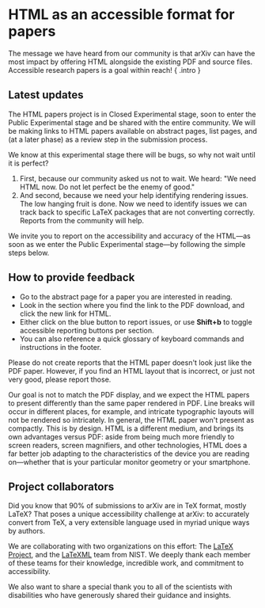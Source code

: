 # HTML as an accessible format for papers

The message we have heard from our community is that arXiv can have the most impact by offering HTML alongside the existing PDF and source files. Accessible research papers is a goal within reach!
{ .intro }

## Latest updates
The HTML papers project is in Closed Experimental stage, soon to enter the Public Experimental stage and be shared with the entire community. We will be making links to HTML papers available on abstract pages, list pages, and (at a later phase) as a review step in the submission process.

We know at this experimental stage there will be bugs, so why not wait until it is perfect?

1. First, because our community asked us not to wait. We heard: "We need HTML now. Do not let perfect be the enemy of good."
2. And second, because we need your help identifying rendering issues. The low hanging fruit is done. Now we need to identify issues we can track back to specific LaTeX packages that are not converting correctly. Reports from the community will help.

We invite you to report on the accessibility and accuracy of the HTML—as soon as we enter the Public Experimental stage—by following the simple steps below.

## How to provide feedback

- Go to the abstract page for a paper you are interested in reading.
- Look in the section where you find the link to the PDF download, and click the new link for HTML.
- Either click on the blue button to report issues, or use **Shift+b** to toggle accessible reporting buttons per section.
- You can also reference a quick glossary of keyboard commands and instructions in the footer.

Please do not create reports that the HTML paper doesn't look just like the PDF paper. However, if you find an HTML layout that is incorrect, or just not very good, please report those.

Our goal is not to match the PDF display, and we expect the HTML papers to present differently than the same paper rendered in PDF. Line breaks will occur in different places, for example, and intricate typographic layouts will not be rendered so intricately. In general, the HTML paper won't present as compactly. This is by design. HTML is a different medium, and brings its own advantages versus PDF: aside from being much more friendly to screen readers, screen magnifiers, and other technologies, HTML does a far better job adapting to the characteristics of the device you are reading on—whether that is your particular monitor geometry or your smartphone.

## Project collaborators
Did you know that 90% of submissions to arXiv are in TeX format, mostly LaTeX? That poses a unique accessibility challenge at arXiv: to accurately convert from TeX, a very extensible language used in myriad unique ways by authors.

We are collaborating with two organizations on this effort: The [LaTeX Project](https://www.latex-project.org/), and the [LaTeXML](https://math.nist.gov/~BMiller/LaTeXML/) team from NIST. We deeply thank each member of these teams for their knowledge, incredible work, and commitment to accessibility.

We also want to share a special thank you to all of the scientists with disabilities who have generously shared their guidance and insights.

